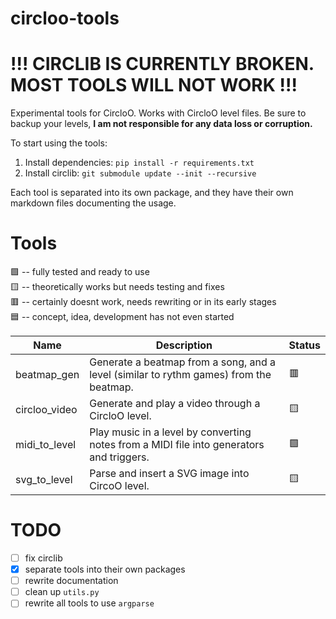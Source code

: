 # circloo-tools

# !!! CIRCLIB IS CURRENTLY BROKEN. MOST TOOLS WILL NOT WORK !!!

Experimental tools for CircloO. Works with CircloO level files. Be sure to backup your levels, **I am not responsible for any data loss or corruption.**

To start using the tools:

1. Install dependencies: `pip install -r requirements.txt`
2. Install circlib: `git submodule update --init --recursive`

Each tool is separated into its own package, and they have their own markdown files documenting the usage.

# Tools

🟩 -- fully tested and ready to use<br>
🟨 -- theoretically works but needs testing and fixes<br>
🟥 -- certainly doesnt work, needs rewriting or in its early stages<br>
🟦 -- concept, idea, development has not even started<br>

| Name          | Description                                                                              | Status |
| ------------- | ---------------------------------------------------------------------------------------- | ------ |
| beatmap_gen   | Generate a beatmap from a song, and a level (similar to rythm games) from the beatmap.   | 🟥     |
| circloo_video | Generate and play a video through a CircloO level.                                       | 🟨     |
| midi_to_level | Play music in a level by converting notes from a MIDI file into generators and triggers. | 🟩     |
| svg_to_level  | Parse and insert a SVG image into CircoO level.                                          | 🟨     |

# TODO

- [ ] fix circlib
- [x] separate tools into their own packages
- [ ] rewrite documentation
- [ ] clean up `utils.py`
- [ ] rewrite all tools to use `argparse`
